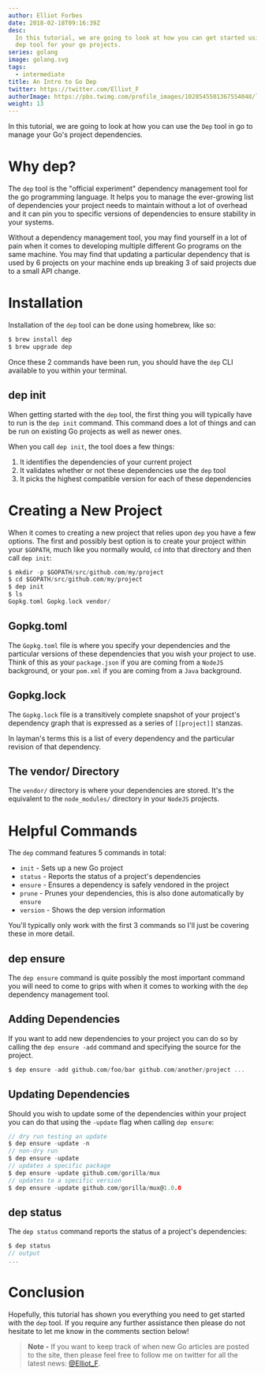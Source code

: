 ```yaml
---
author: Elliot Forbes
date: 2018-02-18T09:16:39Z
desc:
  In this tutorial, we are going to look at how you can get started using the go
  dep tool for your go projects.
series: golang
image: golang.svg
tags:
  - intermediate
title: An Intro to Go Dep
twitter: https://twitter.com/Elliot_F
authorImage: https://pbs.twimg.com/profile_images/1028545501367554048/lzr43cQv_400x400.jpg
weight: 13
---
```


In this tutorial, we are going to look at how you can use the `Dep` tool in go
to manage your Go's project dependencies.

# Why dep?

The `dep` tool is the "official experiment" dependency management tool for the
go programming language. It helps you to manage the ever-growing list of
dependencies your project needs to maintain without a lot of overhead and it can
pin you to specific versions of dependencies to ensure stability in your
systems.

Without a dependency management tool, you may find yourself in a lot of pain
when it comes to developing multiple different Go programs on the same machine.
You may find that updating a particular dependency that is used by 6 projects on
your machine ends up breaking 3 of said projects due to a small API change.

# Installation

Installation of the `dep` tool can be done using homebrew, like so:

```bash
$ brew install dep
$ brew upgrade dep
```

Once these 2 commands have been run, you should have the `dep` CLI available to
you within your terminal.

## dep init

When getting started with the `dep` tool, the first thing you will typically
have to run is the `dep init` command. This command does a lot of things and can
be run on existing Go projects as well as newer ones.

When you call `dep init`, the tool does a few things:

1. It identifies the dependencies of your current project
2. It validates whether or not these dependencies use the `dep` tool
3. It picks the highest compatible version for each of these dependencies

# Creating a New Project

When it comes to creating a new project that relies upon `dep` you have a few
options. The first and possibly best option is to create your project within
your `$GOPATH`, much like you normally would, `cd` into that directory and then
call `dep init`:

```c
$ mkdir -p $GOPATH/src/github.com/my/project
$ cd $GOPATH/src/github.com/my/project
$ dep init
$ ls
Gopkg.toml Gopkg.lock vendor/
```

## Gopkg.toml

The `Gopkg.toml` file is where you specify your dependencies and the particular
versions of these dependencies that you wish your project to use. Think of this
as your `package.json` if you are coming from a `NodeJS` background, or your
`pom.xml` if you are coming from a `Java` background.

## Gopkg.lock

The `Gopkg.lock` file is a transitively complete snapshot of your project's
dependency graph that is expressed as a series of `[[project]]` stanzas.

In layman's terms this is a list of every dependency and the particular revision
of that dependency.

## The vendor/ Directory

The `vendor/` directory is where your dependencies are stored. It's the
equivalent to the `node_modules/` directory in your `NodeJS` projects.

# Helpful Commands

The `dep` command features 5 commands in total:

- `init` - Sets up a new Go project
- `status` - Reports the status of a project's dependencies
- `ensure` - Ensures a dependency is safely vendored in the project
- `prune` - Prunes your dependencies, this is also done automatically by
  `ensure`
- `version` - Shows the dep version information

You'll typically only work with the first 3 commands so I'll just be covering
these in more detail.

## dep ensure

The `dep ensure` command is quite possibly the most important command you will
need to come to grips with when it comes to working with the `dep` dependency
management tool.

## Adding Dependencies

If you want to add new dependencies to your project you can do so by calling the
`dep ensure -add` command and specifying the source for the project.

```go
$ dep ensure -add github.com/foo/bar github.com/another/project ...
```

## Updating Dependencies

Should you wish to update some of the dependencies within your project you can
do that using the `-update` flag when calling `dep ensure`:

```go
// dry run testing an update
$ dep ensure -update -n
// non-dry run
$ dep ensure -update
// updates a specific package
$ dep ensure -update github.com/gorilla/mux
// updates to a specific version
$ dep ensure -update github.com/gorilla/mux@1.0.0
```

## dep status

The `dep status` command reports the status of a project's dependencies:

```go
$ dep status
// output
...
```

# Conclusion

Hopefully, this tutorial has shown you everything you need to get started with
the `dep` tool. If you require any further assistance then please do not
hesitate to let me know in the comments section below!

> **Note -** If you want to keep track of when new Go articles are posted to the
> site, then please feel free to follow me on twitter for all the latest news:
> [@Elliot_F](https://twitter.com/elliot_f).
